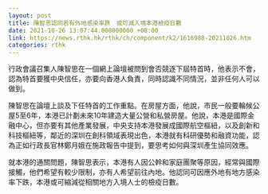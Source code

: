 ```yaml
---
layout: post
title: 陳智思認同若有外地感染率跌　或可減入境本港檢疫日數
date: 2021-10-26 13:07:44.000000000 +08:00
link: https://news.rthk.hk/rthk/ch/component/k2/1616988-20211026.htm
categories: rthk
---
```


行政會議召集人陳智思在一個網上論壇被問到會否競逐下屆特首時，他表示不會，認為特首要獲中央信任，亦要向香港人負責，同時認識不同情況，並非任何人可以做到。

陳智思在論壇上談及下任特首的工作重點。在房屋方面，他說，市民一般要輪候公屋5至6年，本港已計劃未來10年建造大量公營和私營房屋。他說，本港是國際金融中心，但亦要有其他產業發展，中央支持本港發展成國際航空樞紐，以及創新和科技樞紐等，鄰近的深圳在創科領域表現出色，本港就有科研優勢和融資功能，認為正如行政長官林鄭月娥在施政報告中提到，要思考如何與深圳產生協同效應。

就本港的通關問題，陳智思表示，本港有人因公幹和家庭團聚等原因，經常與國際接觸，他們希望有較少限制，亦有人希望前往內地。他認同可因應外地有地方感染率下跌，本港或可縮減從相關地方入境人士的檢疫日數。
